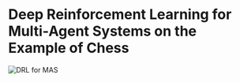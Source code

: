 # Deep Reinforcement Learning for Multi-Agent Systems on the Example of Chess 

![DRL for MAS](poster/Helen_Haase_FW2_Poster.png)